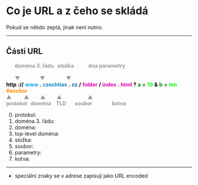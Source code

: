 <!-- .slide: data-state="c-slide-inter" -->
# Co je URL a z čeho se skládá

>>>
Pokud se někdo zeptá, jinak není nutno.

----

## Části URL

<p class="c-url">
	<b style="color:#999;">
		<span class="fragment" data-fragment-index="40">&nbsp;&nbsp;&nbsp;&nbsp;&nbsp;&nbsp; doména 3. řádu</span>
		<span class="fragment" data-fragment-index="65">&nbsp; složka</span>
		<span class="fragment" data-fragment-index="128">&nbsp;&nbsp;&nbsp;&nbsp;&nbsp;&nbsp;&nbsp;&nbsp;&nbsp;&nbsp; dva parametry</span>
	</b><br>
	<br>
	<b style="color:#999;">
		<span class="fragment" data-fragment-index="40">&nbsp;&nbsp;&nbsp;&nbsp;&nbsp;&nbsp; ▼</span>
		<span class="fragment" data-fragment-index="65">&nbsp;&nbsp;&nbsp;&nbsp;&nbsp;&nbsp;&nbsp;&nbsp;&nbsp;&nbsp;&nbsp;&nbsp;&nbsp;&nbsp; ▼</span>
		<span class="fragment" data-fragment-index="128">&nbsp;&nbsp;&nbsp;&nbsp;&nbsp;&nbsp;&nbsp;&nbsp;&nbsp;&nbsp;&nbsp;&nbsp;&nbsp;&nbsp;&nbsp; ▼</span>
	</b>
	<br>
	<b class="fragment" data-fragment-index="10" style="color:black;">http</b>
	<b class="fragment" data-fragment-index="20" style="color:black;">://</b>
	<span class="fragment" data-fragment-index="30" >
		<b style="color:#0DA6F2;">www</b>
		<b style="color:black;">.</b>
		<b style="color:#0A85C2;">czechitas</b>
		<b style="color:black;">.</b>
		<b style="color:#086391;">cz</b>
	</span>
	<b class="fragment" data-fragment-index="50" style="color:black;">/</b>
	<b class="fragment" data-fragment-index="60" style="color:#E000AE;">folder</b>
	<b class="fragment" data-fragment-index="70" style="color:black;">/</b>
	<span class="fragment" data-fragment-index="80" >
		<b style="color:#E000AE;">index</b>
		<b style="color:#E000AE;">.</b>
		<b style="color:#E000AE;">html</b>
	</span>
	<b class="fragment" data-fragment-index="90" style="color:black;">?</b>
	<span class="fragment" data-fragment-index="100">
		<b style="color:green;">a</b>
		<b style="color:darkgreen;">=</b>
		<b style="color:lime;">10</b>
	</span>
	<b class="fragment" data-fragment-index="110"  style="color:black;">&amp;</b>
	<span class="fragment" data-fragment-index="120">
		<b style="color:green;">b</b>
		<b style="color:darkgreen;">=</b>
		<b style="color:lime;">ten</b>
	</span>
	<b class="fragment" data-fragment-index="130"  style="color:orange;"><b style  ="color:darkorange;">#anchor</b></b>
	<br>
	<b style="color:#999;">
		<span class="fragment" data-fragment-index="15">▲</span>
		<span class="fragment" data-fragment-index="42">&nbsp;&nbsp;&nbsp;&nbsp;&nbsp;&nbsp;&nbsp;&nbsp; ▲</span>
		<span class="fragment" data-fragment-index="43">&nbsp;&nbsp;&nbsp;&nbsp;&nbsp;&nbsp;&nbsp; ▲</span>
		<span class="fragment" data-fragment-index="85">&nbsp;&nbsp;&nbsp;&nbsp;&nbsp;&nbsp;&nbsp; ▲</span>
		<span class="fragment" data-fragment-index="135">&nbsp;&nbsp;&nbsp;&nbsp;&nbsp;&nbsp;&nbsp;&nbsp;&nbsp;&nbsp;&nbsp;&nbsp;&nbsp;&nbsp;&nbsp;&nbsp;&nbsp;&nbsp;&nbsp; ▲</span>
	</b>
	<br>
	<b style="color:#999;">
		<span class="fragment" data-fragment-index="15">protokol</span>
		<span class="fragment" data-fragment-index="42">&nbsp; doména</span>
		<span class="fragment" data-fragment-index="43">&nbsp;&nbsp; TLD</span>
		<span class="fragment" data-fragment-index="85">&nbsp;&nbsp;&nbsp;&nbsp;&nbsp; soubor</span>
		<span class="fragment" data-fragment-index="135">&nbsp;&nbsp;&nbsp;&nbsp;&nbsp;&nbsp;&nbsp;&nbsp;&nbsp;&nbsp;&nbsp;&nbsp;&nbsp;&nbsp; kotva</span>
	</b>
</p>

>>>
0. protokol:
0. doména 3. řádu:
0. doména:
0. top-level doména:
0. složka:
0. soubor:
0. parametry:
0. kotva:

-----------

* speciální znaky se v adrese zapisují jako URL encoded
